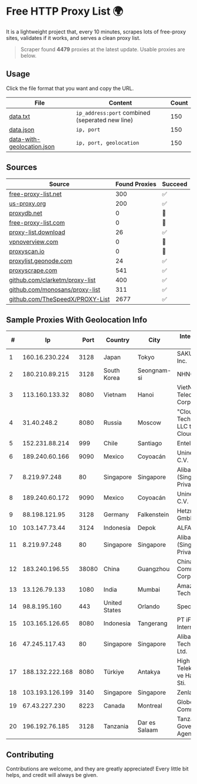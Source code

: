 
# Free HTTP Proxy List 🌍

It is a lightweight project that, every 10 minutes, scrapes lots of free-proxy sites, validates if it works, and serves a clean proxy list.


> Scraper found **4479** proxies at the latest update. Usable proxies are below.

## Usage

Click the file format that you want and copy the URL.


|File|Content|Count|
|----|-------|-----|
|[data.txt](https://raw.githubusercontent.com/themiralay/Proxy-List-World/master/data.txt)|`ip_address:port` combined (seperated new line)|150|
|[data.json](https://raw.githubusercontent.com/themiralay/Proxy-List-World/master/data.json)|`ip, port`|150|
|[data-with-geolocation.json](https://raw.githubusercontent.com/themiralay/Proxy-List-World/master/data-with-geolocation.json)|`ip, port, geolocation`|150|

## Sources

|Source|Found Proxies|Succeed|
|------|-------------|-------|
|[free-proxy-list.net](https://free-proxy-list.net)|300|✅|
|[us-proxy.org](https://www.us-proxy.org)|200|✅|
|[proxydb.net](http://proxydb.net)|0|🚫|
|[free-proxy-list.com](https://free-proxy-list.com/?page=&port=&type%5B%5D=http&type%5B%5D=https&up_time=0&search=Search)|0|🚫|
|[proxy-list.download](https://www.proxy-list.download/HTTP)|26|✅|
|[vpnoverview.com](https://vpnoverview.com/privacy/anonymous-browsing/free-proxy-servers)|0|🚫|
|[proxyscan.io](https://www.proxyscan.io)|0|🚫|
|[proxylist.geonode.com](https://proxylist.geonode.com/api/proxy-list?limit=300&page=1&sort_by=lastChecked&sort_type=desc&protocols=http,https)|24|✅|
|[proxyscrape.com](https://api.proxyscrape.com/v2/?request=displayproxies&protocol=http&timeout=10000&country=all&ssl=all&anonymity=all)|541|✅|
|[github.com/clarketm/proxy-list](https://raw.githubusercontent.com/clarketm/proxy-list/master/proxy-list-raw.txt)|400|✅|
|[github.com/monosans/proxy-list](https://raw.githubusercontent.com/monosans/proxy-list/main/proxies/http.txt)|311|✅|
|[github.com/TheSpeedX/PROXY-List](https://raw.githubusercontent.com/TheSpeedX/PROXY-List/master/http.txt)|2677|✅|


## Sample Proxies With Geolocation Info

|#|Ip|Port|Country|City|Internet Service Provider|
|-|--|----|-------|----|-------------------------|
|1|160.16.230.224|3128|Japan|Tokyo|SAKURA Internet Inc.|
|2|180.210.89.215|3128|South Korea|Seongnam-si|NHNCLOUD|
|3|113.160.133.32|8080|Vietnam|Hanoi|VietNam Post and Telecom Corporation|
|4|31.40.248.2|8080|Russia|Moscow|"Cloud Technologies" LLC trading as Cloud.ru|
|5|152.231.88.214|999|Chile|Santiago|Entel Chile S.A.|
|6|189.240.60.166|9090|Mexico|Coyoacán|Uninet S.A. de C.V.|
|7|8.219.97.248|80|Singapore|Singapore|Alibaba Cloud (Singapore) Private Limited|
|8|189.240.60.172|9090|Mexico|Coyoacán|Uninet S.A. de C.V.|
|9|88.198.121.95|3128|Germany|Falkenstein|Hetzner Online GmbH|
|10|103.147.73.44|3124|Indonesia|Depok|ALFATINDO|
|11|8.219.97.248|80|Singapore|Singapore|Alibaba Cloud (Singapore) Private Limited|
|12|183.240.196.55|38080|China|Guangzhou|China Mobile Communications Corporation|
|13|13.126.79.133|1080|India|Mumbai|Amazon Technologies Inc|
|14|98.8.195.160|443|United States|Orlando|Spectrum|
|15|103.165.126.65|8080|Indonesia|Tangerang|PT iForte Global Internet|
|16|47.245.117.43|80|Singapore|Singapore|Alibaba (US) Technology Co., Ltd.|
|17|188.132.222.168|8080|Türkiye|Antakya|High Speed Telekomunikasyon ve Hab. Hiz. Ltd. Sti.|
|18|103.193.126.199|3140|Singapore|Singapore|Zenlayer Inc|
|19|67.43.227.230|8223|Canada|Montreal|GloboTech Communications|
|20|196.192.76.185|3128|Tanzania|Dar es Salaam|Tanzania e-Government Agency|



## Contributing

Contributions are welcome, and they are greatly appreciated! Every
little bit helps, and credit will always be given.

